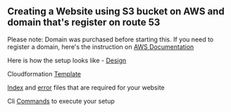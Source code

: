 ## Creating a Website using S3 bucket on AWS and domain that's register on route 53


Please note: Domain was purchased before starting this. If you need to register a domain, here's the instruction on [AWS Documentation](https://docs.aws.amazon.com/Route53/latest/DeveloperGuide/domain-register.html)

Here is how the setup looks like - [Design](WebsiteUsingS3&Route53/setup_pic.png)

Cloudformation [Template](WebsiteUsingS3&Route53/website.yaml) 

[Index](WebsiteUsingS3&Route53/index.html) and [error](WebsiteUsingS3&Route53\error.html) files that are required for your website

Cli [Commands](WebsiteUsingS3&Route53/Cli_commands.md) to execute your setup
